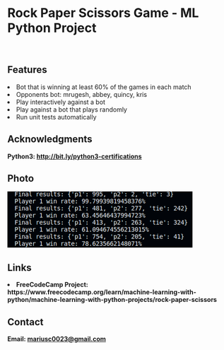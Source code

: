 <h1> Rock Paper Scissors Game - ML Python Project</h1>
<br>
<h2>Features</h2>
<li>Bot that is winning at least 60% of the games in each match</li>
<li>Opponents bot: mrugesh, abbey, quincy, kris</li>
<li>Play interactively against a bot</li>
<li>Play against a bot that plays randomly</li>
<li>Run unit tests automatically</li>
<h2>Acknowledgments</h2>

<b> Python3: http://bit.ly/python3-certifications <b>
<br>


<h2>Photo</h2>
<img src="photo.png">
<br>

<h2>Links</h2>
<li>FreeCodeCamp Project: https://www.freecodecamp.org/learn/machine-learning-with-python/machine-learning-with-python-projects/rock-paper-scissors</li>
<h2>Contact</h2>

<b> Email: mariusc0023@gmail.com </b>
